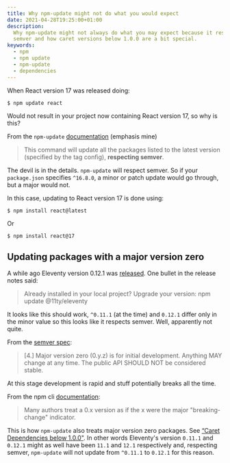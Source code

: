 ```yaml
---
title: Why npm-update might not do what you would expect
date: 2021-04-28T19:25:00+01:00
description:
  Why npm-update might not always do what you may expect because it respects
  semver and how caret versions below 1.0.0 are a bit special.
keywords:
  - npm
  - npm update
  - npm-update
  - dependencies
---
```


When React version 17 was released doing:

```shell
$ npm update react
```

Would not result in your project now containing React version 17, so why is
this?

From the `npm-update` [documentation][1] (emphasis mine)

> This command will update all the packages listed to the latest version
> (specified by the tag config), **respecting semver**.

The devil is in the details. `npm-update` will respect semver. So if your
`package.json` specifies `^16.8.0`, a minor or patch update would go through,
but a major would not.

In this case, updating to React version 17 is done using:

```shell
$ npm install react@latest
```

Or

```shell
$ npm install react@17
```

## Updating packages with a major version zero

A while ago Eleventy version 0.12.1 was [released][2]. One bullet in the release
notes said:

> Already installed in your local project? Upgrade your version: npm update
> @11ty/eleventy

It looks like this should work, `^0.11.1` (at the time) and `0.12.1` differ only
in the minor value so this looks like it respects semver. Well, apparently not
quite.

From the [semver spec][3]:

> [4.] Major version zero (0.y.z) is for initial development. Anything MAY
> change at any time. The public API SHOULD NOT be considered stable.

At this stage development is rapid and stuff potentially breaks all the time.

From the npm cli [documentation][4]:

> Many authors treat a 0.x version as if the x were the major "breaking-change"
> indicator.

This is how `npm-update` also treats major version zero packages. See [“Caret
Dependencies below 1.0.0"][5]. In other words Eleventy's version `0.11.1` and
`0.12.1` might as well have been `11.1` and `12.1` respectively and, respecting
semver, `npm-update` will not update from `^0.11.1` to `0.12.1` for this reason.

[1]: https://docs.npmjs.com/cli/v7/commands/npm-update
[2]: https://github.com/11ty/eleventy/releases/tag/v0.12.1
[3]: https://semver.org/spec/v2.0.0.html#spec-item-4
[4]: https://docs.npmjs.com/cli/v7/using-npm/semver#caret-ranges-123-025-004
[5]:
  https://docs.npmjs.com/cli/v7/commands/npm-update#caret-dependencies-below-100
